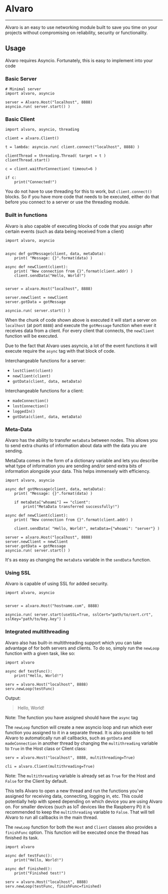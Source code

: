 ﻿# Alvaro
---

Alvaro is an easy to use networking module built to save you time on your projects without compromising on reliability, security or functionality.


## Usage
Alvaro requires Asyncio. Fortunately, this is easy to implement into your code


### Basic Server

```
# Minimal server
import alvaro, asyncio

server = Alvaro.Host("localhost", 8888)
asyncio.run( server.start() )
```


### Basic Client
```
import alvaro, asyncio, threading

client = alvaro.Client()

t = lambda: asyncio.run( client.connect("localhost", 8888) )

clientThread = threading.Thread( target = t )
clientThread.start()

c = client.waitForConnection( timeout=6 )

if c:
    print("Connected!")
```

You do not have to use threading for this to work, but `client.connect()` blocks.
So if you have more code that needs to be executed, either do that before you connect to a server or use the threading module.



### Built in functions
Alvaro is also capable of executing blocks of code that you assign after certain events (such as data being received from a client)

```
import alvaro, asyncio


async def gotMessage(client, data, metaData):
    print( "Message: {}".format(data) )

async def newClient(client):
    print( "New connection from {}".format(client.addr) )
    client.sendData("Hello, World!")


server = alvaro.Host("localhost", 8888)

server.newClient = newClient
server.gotData = gotMessage

asyncio.run( server.start() )
```

When the chunk of code shown above is executed it will start a server on `localhost` (at port `8888`) and execute the `gotMessage` function when ever it receives data from a client. For every client that connects, the `newClient` function will be executed.

Due to the fact that Alvaro uses asyncio, a lot of the event functions it will execute require the `async` tag with that block of code.

Interchangeable functions for a server:
* `lostClient(client)`
* `newClient(client)`
* `gotData(client, data, metaData)`

Interchangeable functions for a client:
* `madeConnection()`
* `lostConnection()`
* `loggedIn()`
* `gotData(client, data, metaData)`



### Meta-Data
Alvaro has the ability to transfer `metaData` between nodes. This allows you to send extra chunks of information about data _with_ the data you are sending.

MetaData comes in the form of a dictionary variable and lets you describe what type of information you are sending and/or send extra bits of information alongside your data. This helps immensely with efficiency.

```
import alvaro, asyncio

async def gotMessage(client, data, metaData):
    print( "Message: {}".format(data) )

    if metaData["whoami"] == "client":
        print("MetaData transferred successfully!")

async def newClient(client):
    print( "New connection from {}".format(client.addr) )

    client.sendData( "Hello, World!", metaData={"whoami": "server"} )

server = alvaro.Host("localhost", 8888)
server.newClient = newClient
server.gotData = gotMessage
asyncio.run( server.start() )
```

It's as easy as changing the `metaData` variable in the `sendData` function.



### Using SSL
Alvaro is capable of using SSL for added security.

```
import alvaro, asyncio


server = alvaro.Host("hostname.com", 8888)

asyncio.run( server.start(useSSL=True, sslCert="path/to/cert.crt", sslKey="path/to/key.key") )
```



### Integrated multithreading
Alvaro also has built-in multithreading support which you can take advantage of for both servers and clients.
To do so, simply run the `newLoop` function with a given task, like so:

```
import alvaro

async def testFunc():
    print("Hello, World!")

serv = alvaro.Host("localhost", 8888)
serv.newLoop(testFunc)
```
Output:
> Hello, World!

Note: The function you have assigned should have the `async` tag

The `newLoop` function will create a new asyncio loop and run which ever function you assigned to it in a separate thread. It is also possible to tell Alvaro to automatically run all callbacks, such as `gotData` and `madeConnection` in another thread by changing the `multithreading` variable to `True` in the Host class or Client class:
```
serv = alvaro.Host("localhost", 8888, multithreading=True)

cli = alvaro.Client(multithreading=True)
```
Note: The `multithreading` variable is already set as `True` for the Host and `False` for the Client by default.

This tells Alvaro to open a new thread and run the functions you've assigned for receiving data, connecting, logging in, etc.
This could potentially help with speed depending on which device you are using Alvaro on. For smaller devices (such as IoT devices like the Raspberry Pi) it is recommended to keep the `multithreading` variable to `False`. That will tell Alvaro to run all callbacks in the main thread.

The `newLoop` function for both the `Host` and `Client` classes also provides a `finishFunc` option. This function will be executed once the thread has finished its task.

```
import alvaro

async def testFunc():
    print("Hello, World!")

async def finished():
    print("Finished test!")

serv = alvaro.Host("localhost", 8888)
serv.newLoop(testFunc, finishFunc=finished)
```
